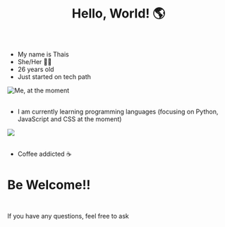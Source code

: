 <!DOCTYPE html>
<html>
  <head>
    <meta charset="utf-8">
  </head>
  <body>
    <header><h1> Hello, World! 🌎</h1></header>
    <ul>
      <li>My name is Thais</li>
      <li>She/Her 👩‍💻</li>
      <li>26 years old</li>
      <li>Just started on tech path</li>
    </ul>
    <img align="center" src="https://external-content.duckduckgo.com/iu/?u=https%3A%2F%2Fcdn.mangobaaz.com%2Fwp-content%2Fuploads%2F2017%2F11%2Fgiphy-4.gif" alt="Me, at the moment">
    <ul><br>
      <li>I am currently learning programming languages (focusing on Python, JavaScript and CSS at the moment)</li></ul>
    <div>
      <img align="center" src="https://github-readme-stats.thaiscardia.vercel.app/api/top-langs/?username=thaiscardia">
    </div>
    <ul><br>
      <li>Coffee addicted ☕</li>
    </ul>
    <p><h1>Be Welcome!!</p></h1>
    <p><br>If you have any questions, feel free to ask</p>
  </body>
</html>
